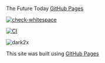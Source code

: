 The Future Today [GitHub Pages](https://pages.github.com/)

[![check-whitespace](https://github.com/git/git/actions/workflows/check-whitespace.yml/badge.svg)](https://github.com/git/git/actions/workflows/check-whitespace.yml)

[![CI](https://github.com/fast4x/RiMusic/actions/workflows/android.yml/badge.svg)](https://github.com/fast4x/RiMusic/actions/workflows/android.yml)

![dark2x](https://github.com/rizwan-r-r/rizwan-r-r/assets/132520847/f9b65dcc-03b5-4efd-b02a-5647d7633b8b)


This site was built using [GitHub Pages](https://pages.github.com/)
